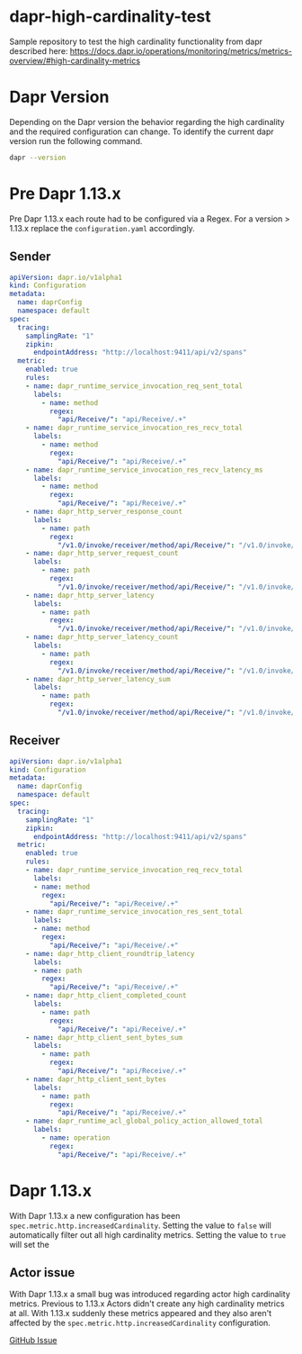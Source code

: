 # dapr-high-cardinality-test
Sample repository to test the high cardinality functionality from dapr described here:
https://docs.dapr.io/operations/monitoring/metrics/metrics-overview/#high-cardinality-metrics

# Dapr Version
Depending on the Dapr version the behavior regarding the high cardinality and the required configuration can change.
To identify the current dapr version run the following command.

```bash
dapr --version
```

# Pre Dapr 1.13.x
Pre Dapr 1.13.x each route had to be configured via a Regex.
For a version > 1.13.x replace the `configuration.yaml` accordingly.

## Sender

```yaml
apiVersion: dapr.io/v1alpha1
kind: Configuration
metadata:
  name: daprConfig
  namespace: default
spec:
  tracing:
    samplingRate: "1"
    zipkin:
      endpointAddress: "http://localhost:9411/api/v2/spans"
  metric:
    enabled: true
    rules:
    - name: dapr_runtime_service_invocation_req_sent_total
      labels:
        - name: method
          regex:
            "api/Receive/": "api/Receive/.+"
    - name: dapr_runtime_service_invocation_res_recv_total
      labels:
        - name: method
          regex:
            "api/Receive/": "api/Receive/.+"
    - name: dapr_runtime_service_invocation_res_recv_latency_ms
      labels:
        - name: method
          regex:
            "api/Receive/": "api/Receive/.+"
    - name: dapr_http_server_response_count
      labels:
        - name: path
          regex:
            "/v1.0/invoke/receiver/method/api/Receive/": "/v1.0/invoke/receiver/method/api/Receive/.+"
    - name: dapr_http_server_request_count
      labels:
        - name: path
          regex:
            "/v1.0/invoke/receiver/method/api/Receive/": "/v1.0/invoke/receiver/method/api/Receive/.+"
    - name: dapr_http_server_latency
      labels:
        - name: path
          regex:
            "/v1.0/invoke/receiver/method/api/Receive/": "/v1.0/invoke/receiver/method/api/Receive/.+"
    - name: dapr_http_server_latency_count
      labels:
        - name: path
          regex:
            "/v1.0/invoke/receiver/method/api/Receive/": "/v1.0/invoke/receiver/method/api/Receive/.+"
    - name: dapr_http_server_latency_sum
      labels:
        - name: path
          regex:
            "/v1.0/invoke/receiver/method/api/Receive/": "/v1.0/invoke/receiver/method/api/Receive/.+"
```

## Receiver
```yaml
apiVersion: dapr.io/v1alpha1
kind: Configuration
metadata:
  name: daprConfig
  namespace: default
spec:
  tracing:
    samplingRate: "1"
    zipkin:
      endpointAddress: "http://localhost:9411/api/v2/spans"
  metric:
    enabled: true
    rules:
    - name: dapr_runtime_service_invocation_req_recv_total
      labels:
      - name: method
        regex:
          "api/Receive/": "api/Receive/.+"
    - name: dapr_runtime_service_invocation_res_sent_total
      labels:
      - name: method
        regex:
          "api/Receive/": "api/Receive/.+"
    - name: dapr_http_client_roundtrip_latency
      labels:
      - name: path
        regex:
          "api/Receive/": "api/Receive/.+"
    - name: dapr_http_client_completed_count
      labels:
        - name: path
          regex:
            "api/Receive/": "api/Receive/.+"
    - name: dapr_http_client_sent_bytes_sum
      labels:
        - name: path
          regex:
            "api/Receive/": "api/Receive/.+"
    - name: dapr_http_client_sent_bytes
      labels:
        - name: path
          regex:
            "api/Receive/": "api/Receive/.+"
    - name: dapr_runtime_acl_global_policy_action_allowed_total
      labels:
        - name: operation
          regex:
            "api/Receive/": "api/Receive/.+"
```

# Dapr 1.13.x
With Dapr 1.13.x a new configuration has been `spec.metric.http.increasedCardinality`.
Setting the value to `false` will automatically filter out all high cardinality metrics.
Setting the value to `true` will set the 

## Actor issue
With Dapr 1.13.x a small bug was introduced regarding actor high cardinality metrics.
Previous to 1.13.x Actors didn't create any high cardinality metrics at all.
With 1.13.x suddenly these metrics appeared and they also aren't affected by the `spec.metric.http.increasedCardinality` configuration.


[GitHub Issue](https://github.com/dapr/dapr/issues/7736)